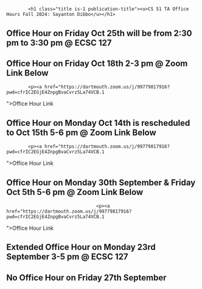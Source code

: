 
<!DOCTYPE html>
<html>
<head>
  <meta charset="utf-8">
  <!-- Meta tags for social media banners, these should be filled in appropriatly as they are your "business card" -->
  <!-- Replace the content tag with appropriate information -->
  <meta name="description" content="DESCRIPTION META TAG">
  <meta property="og:title" content="SOCIAL MEDIA TITLE TAG"/>
  <meta property="og:description" content="SOCIAL MEDIA DESCRIPTION TAG TAG"/>
  <meta property="og:url" content="URL OF THE WEBSITE"/>
  <!-- Path to banner image, should be in the path listed below. Optimal dimenssions are 1200X630-->
  <meta property="og:image" content="static/image/your_banner_image.png" />
  <meta property="og:image:width" content="1200"/>
  <meta property="og:image:height" content="630"/>


  <meta name="twitter:title" content="TWITTER BANNER TITLE META TAG">
  <meta name="twitter:description" content="TWITTER BANNER DESCRIPTION META TAG">
  <!-- Path to banner image, should be in the path listed below. Optimal dimenssions are 1200X600-->
  <meta name="twitter:image" content="static/images/your_twitter_banner_image.png">
  <meta name="twitter:card" content="summary_large_image">
  <!-- Keywords for your paper to be indexed by-->
  <meta name="keywords" content="KEYWORDS SHOULD BE PLACED HERE">
  <meta name="viewport" content="width=device-width, initial-scale=1">
 <h1>
  <div class="center">

  <title>Improving Robustness to Model Inversion Attacks via Sparse Coding Architectures</title>
  <link rel="icon" type="image/x-icon" href="static/images/favicon.ico">
  <link href="https://fonts.googleapis.com/css?family=Google+Sans|Noto+Sans|Castoro"
  rel="stylesheet">
  </div>
 </h1>
  <link rel="stylesheet" href="static/css/bulma.min.css">
  <link rel="stylesheet" href="static/css/bulma-carousel.min.css">
  <link rel="stylesheet" href="static/css/bulma-slider.min.css">
  <link rel="stylesheet" href="static/css/fontawesome.all.min.css">
  <link rel="stylesheet"
  href="https://cdn.jsdelivr.net/gh/jpswalsh/academicons@1/css/academicons.min.css">
  <link rel="stylesheet" href="static/css/index.css">

  <script src="https://ajax.googleapis.com/ajax/libs/jquery/3.5.1/jquery.min.js"></script>
  <script src="https://documentcloud.adobe.com/view-sdk/main.js"></script>
  <script defer src="static/js/fontawesome.all.min.js"></script>
  <script src="static/js/bulma-carousel.min.js"></script>
  <script src="static/js/bulma-slider.min.js"></script>
  <script src="static/js/index.js"></script>
</head>
<body>


  <section class="hero">
    <div class="hero-body">
      <div class="container is-max-desktop">
        <div class="columns is-centered">
          <div class="column has-text-centered">


            <h1 class="title is-1 publication-title"><u>CS 51 TA Office Hours Fall 2024: Sayanton Dibbo</u></h1>
<h2 class="title is-1 publication-title"> Office Hour on Friday Oct 25th will be from 2:30 pm to 3:30 pm @ ECSC 127</h2>
<h2 class="title is-1 publication-title"> Office Hour on Friday Oct 18th 2-3 pm @ Zoom Link Below</h2>


            <p><a href="https://dartmouth.zoom.us/j/99779817916?pwd=cfrIC2EGjE4ZnpgBvaCvrz5La74VCB.1
">Office Hour Link</a></p>
            <h2 class="title is-1 publication-title"> Office Hour on Monday Oct 14th is rescheduled to Oct 15th 5-6 pm @ Zoom Link Below</h2>

            <p><a href="https://dartmouth.zoom.us/j/99779817916?pwd=cfrIC2EGjE4ZnpgBvaCvrz5La74VCB.1
">Office Hour Link</a></p>
                                    <h2 class="title is-1 publication-title"> Office Hour on Monday 30th September & Friday Oct 5th 5-6 pm @ Zoom Link Below</h2>

                                     <p><a href="https://dartmouth.zoom.us/j/99779817916?pwd=cfrIC2EGjE4ZnpgBvaCvrz5La74VCB.1
">Office Hour Link</a></p>
            <h2 class="title is-1 publication-title">Extended Office Hour on Monday 23rd September 3-5 pm @ ECSC 127</h2>
            <h2 class="title is-1 publication-title">No Office Hour on Friday 27th September</h2>
            

  </body>
  </html>
